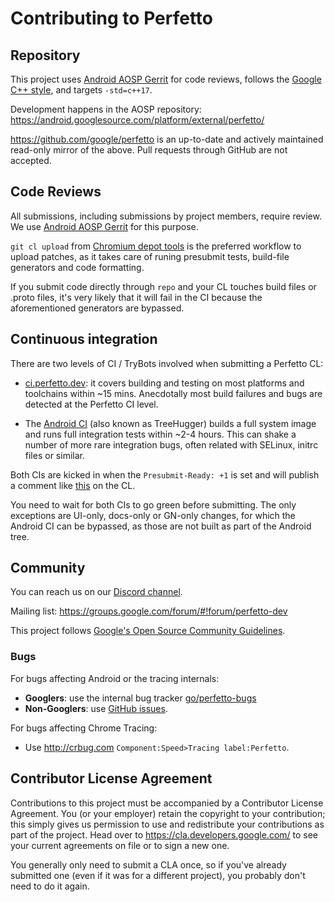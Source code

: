 # Contributing to Perfetto

## Repository

This project uses [Android AOSP Gerrit][perfetto-gerrit] for code reviews,
follows the [Google C++ style][google-cpp-style], and targets `-std=c++17`.

Development happens in the AOSP repository:
https://android.googlesource.com/platform/external/perfetto/

https://github.com/google/perfetto is an up-to-date and actively maintained
read-only mirror of the above. Pull requests through GitHub are not accepted.

## Code Reviews

All submissions, including submissions by project members, require review.
We use [Android AOSP Gerrit][perfetto-gerrit] for this purpose.

`git cl upload` from [Chromium depot tools][depot-tools] is the preferred
workflow to upload patches, as it takes care of runing presubmit tests,
build-file generators and code formatting.

If you submit code directly through `repo` and your CL touches build files or
.proto files, it's very likely that it will fail in the CI because the
aforementioned generators are bypassed.

## Continuous integration

There are two levels of CI / TryBots involved when submitting a Perfetto CL:

- [ci.perfetto.dev](https://ci.perfetto.dev): it covers building and testing
  on most platforms and toolchains within ~15 mins. Anecdotally most build
  failures and bugs are detected at the Perfetto CI level.

- The [Android CI](https://ci.android.com) (also known as TreeHugger) builds a
  full system image and runs full integration tests within ~2-4 hours. This can
  shake a number of more rare integration bugs, often related with SELinux,
  initrc files or similar.

Both CIs are kicked in when the `Presubmit-Ready: +1` is set and will publish a
comment like [this][ci-example] on the CL.

You need to wait for both CIs to go green before submitting. The only
exceptions are UI-only, docs-only or GN-only changes, for which the Android CI
can be bypassed, as those are not built as part of the Android tree.

## Community

You can reach us on our [Discord channel](https://discord.gg/35ShE3A).

Mailing list: https://groups.google.com/forum/#!forum/perfetto-dev

This project follows
[Google's Open Source Community Guidelines](https://opensource.google/conduct/).

### Bugs

For bugs affecting Android or the tracing internals:

* **Googlers**: use the internal bug tracker [go/perfetto-bugs](http://goto.google.com/perfetto-bugs)
* **Non-Googlers**: use [GitHub issues](https://github.com/google/perfetto/issues).

For bugs affecting Chrome Tracing:

* Use http://crbug.com `Component:Speed>Tracing label:Perfetto`.

## Contributor License Agreement

Contributions to this project must be accompanied by a Contributor License
Agreement. You (or your employer) retain the copyright to your contribution;
this simply gives us permission to use and redistribute your contributions as
part of the project. Head over to <https://cla.developers.google.com/> to see
your current agreements on file or to sign a new one.

You generally only need to submit a CLA once, so if you've already submitted one
(even if it was for a different project), you probably don't need to do it
again.

[perfetto-gerrit]: https://android-review.googlesource.com/q/project:platform%252Fexternal%252Fperfetto+status:open
[google-cpp-style]: https://google.github.io/styleguide/cppguide.html
[depot-tools]: https://dev.chromium.org/developers/how-tos/depottools
[ci-example]: https://android-review.googlesource.com/c/platform/external/perfetto/+/1108253/3#message-09fd27fb92ca8357abade3ec725919ac3445f3af
